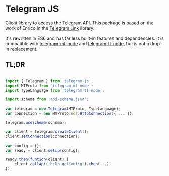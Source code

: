 # Telegram JS

Client library to access the Telegram API. This package is based on the work of Enrico in the [Telegram Link](https://github.com/enricostara/telegram.link) library.

It's rewritten in ES6 and has far less built-in features and dependencies. It is compatible with [telegram-mt-node](https://github.com/enricostara/telegram-mt-node) and [telegram-tl-node](https://github.com/enricostara/telegram-tl-node), but is not a drop-in replacement.

## TL;DR

```js

import { Telegram } from 'telegram-js';
import MTProto from 'telegram-mt-node';
import TypeLanguage from 'telegram-tl-node';

import schema from 'api-schema.json';

var telegram = new Telegram(MTProto, TypeLanguage);
var connection = new MTProto.net.HttpConnection({ ... });

telegram.useSchema(schema);

var client = telegram.createClient();
client.setConnection(connection);

var config = {};
var ready = client.setup(config);

ready.then(funtion(client) {
	client.callApi('help.getConfig').then(...);
});

```